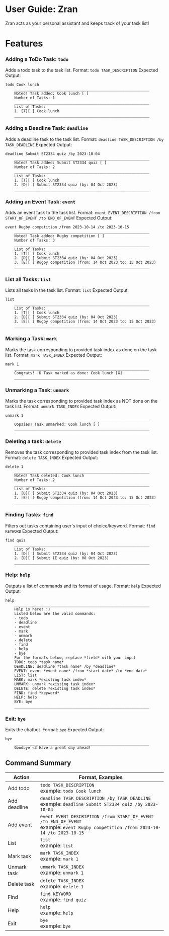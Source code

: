 # User Guide: Zran
Zran acts as your personal assistant and keeps track of your task list!

# Features
### Adding a ToDo Task: `todo`

Adds a todo task to the task list.
Format: `todo TASK_DESCRIPTION`
Expected Output:
```
todo Cook lunch
    ____________________________________________________________
    Noted! Task added: Cook lunch [ ]
    Number of Tasks: 1
    ____________________________________________________________
    List of Tasks:
    1. [T][ ] Cook lunch
    ____________________________________________________________
```

### Adding a Deadline Task: `deadline`

Adds a deadline task to the task list.
Format: `deadline TASK_DESCRIPTION /by TASK_DEADLINE`
Expected Output:
```
deadline Submit ST2334 quiz /by 2023-10-04
    ____________________________________________________________
    Noted! Task added: Submit ST2334 quiz [ ]
    Number of Tasks: 2
    ____________________________________________________________
    List of Tasks:
    1. [T][ ] Cook lunch
    2. [D][ ] Submit ST2334 quiz (by: 04 Oct 2023)
    ____________________________________________________________
```

### Adding an Event Task: `event`

Adds an event task to the task list.
Format: `event EVENT_DESCRIPTION /from START_OF_EVENT /to END_OF_EVENT`
Expected Output:
```
event Rugby competition /from 2023-10-14 /to 2023-10-15
    ____________________________________________________________
    Noted! Task added: Rugby competition [ ]
    Number of Tasks: 3
    ____________________________________________________________
    List of Tasks:
    1. [T][ ] Cook lunch
    2. [D][ ] Submit ST2334 quiz (by: 04 Oct 2023)
    3. [E][ ] Rugby competition (from: 14 Oct 2023 to: 15 Oct 2023)
    ____________________________________________________________
```

### List all Tasks: `list`

Lists all tasks in the task list.
Format: `list`
Expected Output:
```
list
    ____________________________________________________________
    List of Tasks:
    1. [T][ ] Cook lunch
    2. [D][ ] Submit ST2334 quiz (by: 04 Oct 2023)
    3. [E][ ] Rugby competition (from: 14 Oct 2023 to: 15 Oct 2023)
    ____________________________________________________________
```

### Marking a Task: `mark`

Marks the task corresponding to provided task index as done on the task list.
Format: `mark TASK_INDEX`
Expected Output:
```
mark 1
    ____________________________________________________________
    Congrats! :D Task marked as done: Cook lunch [X]
    ____________________________________________________________
```

### Unmarking a Task: `unmark`

Marks the task corresponding to provided task index as NOT done on the task list.
Format: `unmark TASK_INDEX`
Expected Output:
```
unmark 1
    ____________________________________________________________
    Oopsies! Task unmarked: Cook lunch [ ]
    ____________________________________________________________
```

### Deleting a task: `delete`

Removes the task corresponding to provided task index from the task list.
Format: `delete TASK_INDEX`
Expected Output:
```
delete 1
    ____________________________________________________________
    Noted! Task deleted: Cook lunch
    Number of Tasks: 2
    ____________________________________________________________
    List of Tasks:
    1. [D][ ] Submit ST2334 quiz (by: 04 Oct 2023)
    2. [E][ ] Rugby competition (from: 14 Oct 2023 to: 15 Oct 2023)
    ____________________________________________________________
```

### Finding Tasks: `find`

Filters out tasks containing user's input of choice/keyword.
Format: `find KEYWORD`
Expected Output:
```
find quiz
    ____________________________________________________________
    List of Tasks:
    1. [D][ ] Submit ST2334 quiz (by: 04 Oct 2023)
    2. [D][ ] Submit IE quiz (by: 08 Oct 2023)
    ____________________________________________________________
```

### Help: `help`

Outputs a list of commands and its format of usage.
Format: `help`
Expected Output:
```
help
    ____________________________________________________________
    Help is here! :) 
    Listed below are the valid commands: 
    - todo 
    - deadline 
    - event 
    - mark 
    - unmark 
    - delete 
    - find 
    - help 
    - bye 
    For the formats below, replace *field* with your input 
    TODO: todo *task name* 
    DEADLINE: deadline *task name* /by *deadline* 
    EVENT: event *event name* /from *start date* /to *end date* 
    LIST: list
    MARK: mark *existing task index* 
    UNMARK: unmark *existing task index* 
    DELETE: delete *existing task index* 
    FIND: find *keyword*
    HELP: help
    BYE: bye
    ____________________________________________________________
```

### Exit: `bye`

Exits the chatbot.
Format: `bye`
Expected Output:
```
bye
    ____________________________________________________________
    Goodbye <3 Have a great day ahead!
```

## Command Summary
| Action       | Format, Examples                                                                                                                        |
|--------------|-----------------------------------------------------------------------------------------------------------------------------------------|
| Add todo     | `todo TASK_DESCRIPTION`  <br/>example: `todo Cook lunch`                                                                                |
| Add deadline | `deadline TASK_DESCRIPTION /by TASK_DEADLINE`  <br/>example: `deadline Submit ST2334 quiz /by 2023-10-04`                               |
| Add event    | `event EVENT_DESCRIPTION /from START_OF_EVENT /to END_OF_EVENT` <br/>example: `event Rugby competition /from 2023-10-14 /to 2023-10-15` |
| List         | `list`               <br/>example: `list`                                                                                               |
| Mark task    | `mark TASK_INDEX`    <br/>example: `mark 1`                                                                                             |
| Unmark task  | `unmark TASK_INDEX`  <br/>example: `unmark 1`                                                                                           |
| Delete task  | `delete TASK_INDEX`  <br/>example: `delete 1`                                                                                           |
| Find         | `find KEYWORD`       <br/>example: `find quiz`                                                                                          |
| Help         | `help`               <br/>example: `help`                                                                                               |
| Exit         | `bye`                <br/>example: `bye`                                                                                                |

